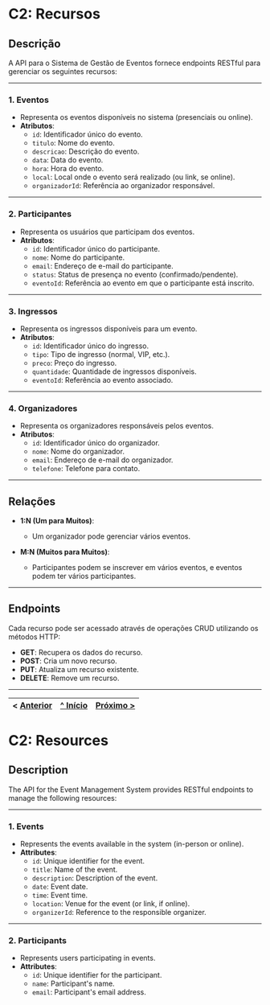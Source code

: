 # C2: Recursos

## Descrição
A API para o Sistema de Gestão de Eventos fornece endpoints RESTful para gerenciar os seguintes recursos:

---

### 1. **Eventos**
- Representa os eventos disponíveis no sistema (presenciais ou online).
- **Atributos**:
  - `id`: Identificador único do evento.
  - `titulo`: Nome do evento.
  - `descricao`: Descrição do evento.
  - `data`: Data do evento.
  - `hora`: Hora do evento.
  - `local`: Local onde o evento será realizado (ou link, se online).
  - `organizadorId`: Referência ao organizador responsável.

---

### 2. **Participantes**
- Representa os usuários que participam dos eventos.
- **Atributos**:
  - `id`: Identificador único do participante.
  - `nome`: Nome do participante.
  - `email`: Endereço de e-mail do participante.
  - `status`: Status de presença no evento (confirmado/pendente).
  - `eventoId`: Referência ao evento em que o participante está inscrito.

---

### 3. **Ingressos**
- Representa os ingressos disponíveis para um evento.
- **Atributos**:
  - `id`: Identificador único do ingresso.
  - `tipo`: Tipo de ingresso (normal, VIP, etc.).
  - `preco`: Preço do ingresso.
  - `quantidade`: Quantidade de ingressos disponíveis.
  - `eventoId`: Referência ao evento associado.

---

### 4. **Organizadores**
- Representa os organizadores responsáveis pelos eventos.
- **Atributos**:
  - `id`: Identificador único do organizador.
  - `nome`: Nome do organizador.
  - `email`: Endereço de e-mail do organizador.
  - `telefone`: Telefone para contato.

---

## Relações 
- **1:N (Um para Muitos)**:
  - Um organizador pode gerenciar vários eventos.
  
- **M:N (Muitos para Muitos)**:
  - Participantes podem se inscrever em vários eventos, e eventos podem ter vários participantes.

---

## Endpoints
Cada recurso pode ser acessado através de operações CRUD utilizando os métodos HTTP:
- **GET**: Recupera os dados do recurso.
- **POST**: Cria um novo recurso.
- **PUT**: Atualiza um recurso existente.
- **DELETE**: Remove um recurso.

---

< [Anterior](c1.md) | [^ Início](../../../) | [Próximo >](c3.md)
:--- | :---: | ---:


# C2: Resources

## Description
The API for the Event Management System provides RESTful endpoints to manage the following resources:

---

### 1. **Events**
- Represents the events available in the system (in-person or online).
- **Attributes**:
  - `id`: Unique identifier for the event.
  - `title`: Name of the event.
  - `description`: Description of the event.
  - `date`: Event date.
  - `time`: Event time.
  - `location`: Venue for the event (or link, if online).
  - `organizerId`: Reference to the responsible organizer.

---

### 2. **Participants**
- Represents users participating in events.
- **Attributes**:
  - `id`: Unique identifier for the participant.
  - `name`: Participant's name.
  - `email`: Participant's email address.
